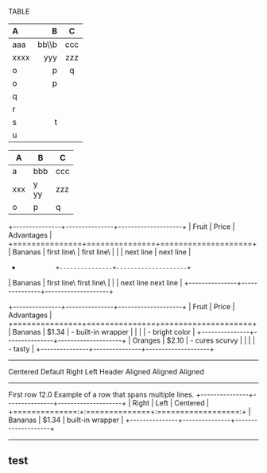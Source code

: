 ﻿TABLE

|A|B|C|
|:--|--:|:--:|
|aaa|bb\\\b|ccc|hhh
|xxxx|yyy|zzz|iii|jjj
|o|p|q|r|
|o|p
|q|
|r
|s|t
|u|





|A|B|C|
|---|---|---|
|a<!--aa-->|bbb|ccc|
|xxx|y<br />yy|zzz|
|o|p|q|r|

+---------------+---------------+--------------------+
| Fruit         | Price         | Advantages         |
+===============+===============+====================+
| Bananas       | first line\   | first line\        |
|               | next line     | next line          |
+               +---------------+--------------------+
| Bananas       | first line\    first line\         |
|               | next line      next line           |
+---------------+---------------+--------------------+

+---------------+---------------+--------------------+
| Fruit         | Price         | Advantages         |
+===============+===============+====================+
| Bananas       | $1.34         | - built-in wrapper |
|               |               | - bright color     |
+---------------+---------------+--------------------+
| Oranges       | $2.10         | - cures scurvy     |
|               |               | - tasty            |
+---------------+---------------+--------------------+



-------------------------------------------------------------
 Centered   Default           Right Left
  Header    Aligned         Aligned Aligned
----------- ------- --------------- -------------------------
   First    row                12.0 Example of a row that
                                    spans multiple lines.
+---------------+---------------+--------------------+
| Right         | Left          | Centered           |
+==============:+:==============+:==================:+
| Bananas       | $1.34         | built-in wrapper   |
+---------------+---------------+--------------------+


---

## test
